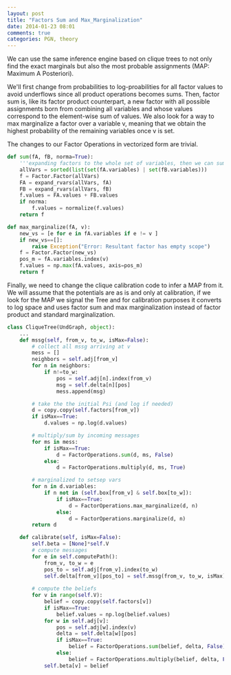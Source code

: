 ```yaml
---
layout: post
title: "Factors Sum and Max_Marginalization"
date: 2014-01-23 08:01
comments: true
categories: PGN, theory
---
```


We can use the same inference engine based on clique trees to not only find the exact marginals but also the most probable assignments (MAP: Maximum A Posteriori).

We'll first change from probabilities to log-proabilities for all factor values to avoid underflows since all product operations becomes sums. Then, factor sum is, like its factor product counterpart, a new factor with all possible assignments born from combining all variables and whose values correspond to the element-wise sum of values. We also look for a way to max marginalize a factor over a variable v, meaning that we obtain the highest probability of the remaining variables once v is set.

The changes to our Factor Operations in vectorized form are trivial.

```python Max Sum Factor Operations
def sum(fA, fB, norma=True):
    '''expanding factors to the whole set of variables, then we can sum element-wise'''
    allVars = sorted(list(set(fA.variables) | set(fB.variables)))
    f = Factor.Factor(allVars)
    FA = expand_rvars(allVars, fA)
    FB = expand_rvars(allVars, fB)
    f.values = FA.values + FB.values
    if norma:
        f.values = normalize(f.values)
    return f

def max_marginalize(fA, v):
    new_vs = [e for e in fA.variables if e != v ]
    if new_vs==[]:
        raise Exception("Error: Resultant factor has empty scope")
    f = Factor.Factor(new_vs)
    pos_m = fA.variables.index(v)
    f.values = np.max(fA.values, axis=pos_m)
    return f
```

Finally, we need to change the clique calibration code to infer a MAP from it. We will assume that the potentials are as is and only at calibration, if we look for the MAP we signal the Tree and for calibration purposes it converts to log space and uses factor sum and max marginalization instead of factor product and standard marginalization.

```python Calibration for MAP
class CliqueTree(UndGraph, object):
    ...
    def mssg(self, from_v, to_w, isMax=False):
        # collect all mssg arriving at v
        mess = []
        neighbors = self.adj[from_v]
        for n in neighbors:
            if n!=to_w:
                pos = self.adj[n].index(from_v)
                msg = self.delta[n][pos]
                mess.append(msg)

        # take the the initial Psi (and log if needed)
        d = copy.copy(self.factors[from_v])
        if isMax==True:
            d.values = np.log(d.values)

        # multiply/sum by incoming messages
        for ms in mess:
            if isMax==True:
                d = FactorOperations.sum(d, ms, False)
            else:
                d = FactorOperations.multiply(d, ms, True)

        # marginalized to setsep vars
        for n in d.variables:
            if n not in (self.box[from_v] & self.box[to_w]):
                if isMax==True:
                    d = FactorOperations.max_marginalize(d, n)
                else:
                    d = FactorOperations.marginalize(d, n)
        return d

    def calibrate(self, isMax=False):
        self.beta = [None]*self.V
        # compute messages
        for e in self.computePath():
            from_v, to_w = e
            pos_to = self.adj[from_v].index(to_w)
            self.delta[from_v][pos_to] = self.mssg(from_v, to_w, isMax)
        
        # compute the beliefs
        for v in range(self.V):
            belief = copy.copy(self.factors[v])
            if isMax==True:
                belief.values = np.log(belief.values)
            for w in self.adj[v]:
                pos = self.adj[w].index(v)
                delta = self.delta[w][pos]
                if isMax==True:
                    belief = FactorOperations.sum(belief, delta, False)
                else:
                    belief = FactorOperations.multiply(belief, delta, False)
            self.beta[v] = belief
```